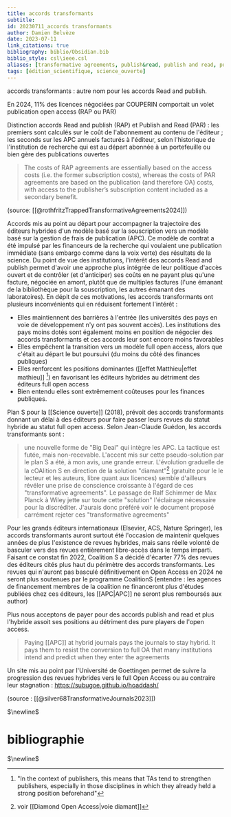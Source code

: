 ```yaml
---
title: accords transformants
subtitle:
id: 20230711_accords transformants
author: Damien Belvèze
date: 2023-07-11
link_citations: true
bibliography: biblio/Obsidian.bib
biblio_style: csl\ieee.csl
aliases: [transformative agreements, publish&read, publish and read, publish & read, éditeurs hybrides]
tags: [édition_scientifique, science_ouverte]
---
```

accords transformants : autre nom pour les accords Read and publish. 

En 2024, 11% des licences négociées par COUPERIN comportait un volet publication open access (RAP ou PAR)

Distinction accords Read and publish (RAP) et Publish and Read (PAR) : les premiers sont calculés sur le coût de l'abonnement au contenu de l'éditeur ; les seconds sur les APC annuels facturés à l'éditeur, selon l'historique de l'institution de recherche qui est au départ abonnée à un portefeuille ou bien gère des publications ouvertes

> The costs of RAP agreements are  essentially based on the access costs (i.e. the former subscription costs), whereas  the costs of PAR agreements are based on the publication (and therefore OA) costs,  with access to the publisher’s subscription content included as a secondary benefit.

(source: [[@rothfritzTrappedTransformativeAgreements2024]])

Accords mis au point au départ pour accompagner la trajectoire des éditeurs hybrides d'un modèle basé sur la souscription vers un modèle basé sur la gestion de frais de publication (APC). 
Ce modèle de contrat a été impulsé par les financeurs de la recherche qui voulaient une publication immédiate (sans embargo comme dans la voix verte) des résultats de la science. Du point de vue des institutions, l'intérêt des accords Read and publish permet d'avoir une approche plus intégrée de leur politique d'accès ouvert et de contrôler (et d'anticiper) ses coûts en ne payant plus qu'une facture, négociée en amont, plutôt que de multiples factures (l'une émanant de la bibliothèque pour la souscription, les autres émanant des laboratoires). 
En dépit de ces motivations, les accords transformants ont plusieurs inconvénients qui en réduisent fortement l'intérêt : 

- Elles maintiennent des barrières à l'entrée (les universités des pays en voie de développement n'y ont pas souvent accès). Les institutions des pays moins dotés sont également moins en position de négocier des accords transformants et ces accords leur sont encore moins favorables
- Elles empêchent la transition vers un modèle full open access, alors que c'était au départ le but poursuivi (du moins du côté des finances publiques)
- Elles renforcent les positions dominantes ([[effet Matthieu|effet mathieu]] [^2]) en favorisant les éditeurs hybrides au détriment des éditeurs full open access
- Bien entendu elles sont extrêmement coûteuses pour les finances publiques. 




Plan S pour la [[Science ouverte]] (2018), prévoit des accords transformants donnant un délai à des éditeurs pour faire passer leurs revues du statut hybride au statut full open access. 
Selon Jean-Claude Guédon, les accords transformants sont : 

> une nouvelle forme de "Big Deal" qui intègre les APC. La tactique est futée, mais non-recevable. L'accent mis sur cette pseudo-solution par le plan S a été, à mon avis, une grande erreur. L'évolution graduelle de la cOAlition S en direction de la solution "diamant"[^1] (gratuite pour le le lecteur et les auteurs, libre quant aux licences) semble d'ailleurs révéler une prise de conscience croissante à l'égard de ces "transformative agreements". Le passage de Ralf Schimmer de Max Planck à Wiley jette sur toute cette "solution" l'éclairage nécessaire pour la discréditer. J'aurais donc préféré voir le document proposé carrément rejeter ces "transformative agreements"

Pour les grands éditeurs internationaux (Elsevier, ACS, Nature Springer), les accords transformants auront surtout été l'occasion de maintenir quelques années de plus l'existence de revues hybrides, mais sans réelle volonté de basculer vers des revues entièrement libre-accès dans le temps imparti.
Faisant ce constat fin 2022, Coalition S a décidé d'écarter 77% des revues des éditeurs cités plus haut du périmètre des accords transformants. Les revues qui n'auront pas basculé définitivement en Open Access en 2024 ne seront plus soutenues par le programme CoalitionS (entendre : les agences de financement membres de la coalition ne financeront plus d'études publiées chez ces éditeurs, les [[APC|APC]] ne seront plus remboursés aux author)

Plus nous acceptons de payer pour des accords publish and read et plus l'hybride assoit ses positions au détriment des pure players de l'open access. 

>Paying [[APC]] at hybrid journals pays the journals to stay hybrid. It pays them to resist the conversion to full OA that many institutions intend and predict when they enter the agreements


Un site mis au point par l'Université de Goettingen permet de suivre la progression des revues hybrides vers le full Open Access ou au contraire leur stagnation : https://subugoe.github.io/hoaddash/


(source : [[@silver68TransformativeJournals2023]])



[^1]: voir [[Diamond Open Access|voie diamant]]
[^2]: "In the context of publishers,  this means that TAs tend to strengthen publishers, especially in those disciplines in  which they already held a strong position beforehand"

$\newline$
# bibliographie
$\newline$






